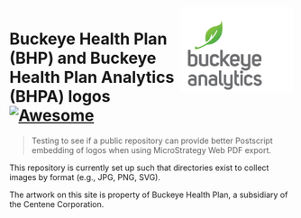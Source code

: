 <img src="png/BHPA_c_1858x1404.png" align="right" width="200"/>

# Buckeye Health Plan (BHP) and Buckeye Health Plan Analytics (BHPA) logos [![Awesome](https://cdn.rawgit.com/sindresorhus/awesome/d7305f38d29fed78fa85652e3a63e154dd8e8829/media/badge.svg)](https://github.com/sindresorhus/awesome)
> Testing to see if a public repository can provide better Postscript embedding of logos when using MicroStrategy Web PDF export.

This repository is currently set up such that directories exist to collect images by format (e.g., JPG, PNG, SVG).

The artwork on this site is property of Buckeye Health Plan, a subsidiary of the Centene Corporation.